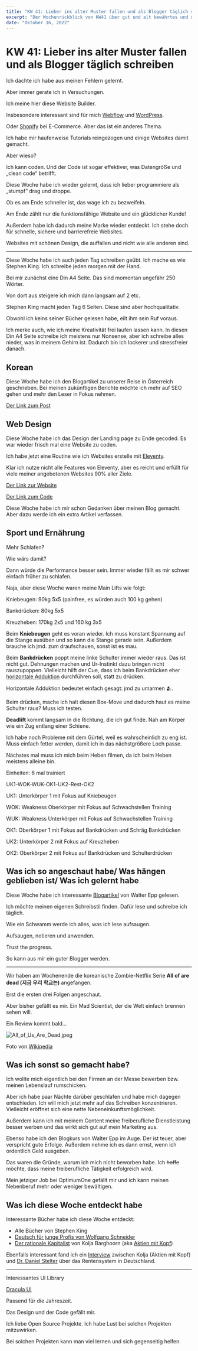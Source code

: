 ```yaml
---
title: "KW 41: Lieber ins alter Muster fallen und als Blogger täglich schreiben"
excerpt: "Der Wochenrückblick von KW41 über gut und alt bewährtes und das tägliche Schreiben"
date: "Oktober 16, 2022"
---
```


# KW 41: Lieber ins alter Muster fallen und als Blogger täglich schreiben

Ich dachte ich habe aus meinen Fehlern gelernt.

Aber immer gerate ich in Versuchungen. 

Ich meine hier diese Website Builder.

Insbesondere interessant sind für mich [Webflow](https://webflow.com/) und [WordPress](https://wordpress.com/de/). 

Oder [Shopify](https://www.shopify.com/de) bei E-Commerce. Aber das ist ein anderes Thema. 

Ich habe mir haufenweise Tutorials reingezogen und einige Websites damit gemacht. 

Aber wieso?

Ich kann coden. Und der Code ist sogar effektiver, was Datengröẞe und „clean code“ betrifft. 

Diese Woche habe ich wieder gelernt, dass ich lieber programmiere als „stumpf“ drag und droppe. 

Ob es am Ende schneller ist, das wage ich zu bezweifeln. 

Am Ende zählt nur die funktionsfähige Website und ein glücklicher Kunde!

Außerdem habe ich dadurch meine Marke wieder entdeckt. Ich stehe doch für schnelle, sichere und barrierefreie Websites.

Websites mit schönen Design, die auffallen und nicht wie alle anderen sind.

---

Diese Woche habe ich auch jeden Tag schreiben geübt. Ich mache es wie Stephen King. Ich schreibe jeden morgen mit der Hand.

Bei mir zunächst eine Din A4 Seite. Das sind momentan ungefähr 250 Wörter.

Von dort aus steigere ich mich dann langsam auf 2 etc.

Stephen King macht jeden Tag 6 Seiten. Diese sind aber hochqualitativ. 

Obwohl ich keins seiner Bücher gelesen habe, eilt ihm sein Ruf voraus.

Ich merke auch, wie ich meine Kreativität frei laufen lassen kann. In diesen Din A4 Seite schreibe ich meistens nur Nonsense, aber ich schreibe alles nieder, was in meinem Gehirn ist. Dadurch bin ich lockerer und stressfreier danach. 

## Korean

Diese Woche habe ich den Blogartikel zu unserer Reise in Österreich geschrieben. Bei meinen zukünftigen Berichte möchte ich mehr auf SEO gehen und mehr den Leser in Fokus nehmen.

[Der Link zum Post](https://blog.naver.com/minhkhangtran/222901854202)

## Web Design

Diese Woche habe ich das Design der Landing page zu Ende gecoded. Es war wieder frisch mal eine Website zu coden. 

Ich habe jetzt eine Routine wie ich Websites erstelle mit [Eleventy](https://www.11ty.dev/). 

Klar ich nutze nicht alle Features von Eleventy, aber es reicht und erfüllt für viele meiner angebotenen Websites 90% aller Ziele.

[Der Link zur Website](https://undong.netlify.app/)

[Der Link zum Code](https://github.com/MinhKhangTran/11ty_undong_landing_page)

Diese Woche habe ich mir schon Gedanken über meinen Blog gemacht. Aber dazu werde ich ein extra Artikel verfassen.

## Sport und Ernährung

Mehr Schlafen?

Wie wärs damit?

Dann würde die Performance besser sein. Immer wieder fällt es mir schwer einfach früher zu schlafen. 

Naja, aber diese Woche waren meine Main Lifts wie folgt:

Kniebeugen: 90kg 5x5 (painfree, es würden auch 100 kg gehen)

Bankdrücken: 80kg 5x5

Kreuzheben: 170kg  2x5 und 160 kg 3x5 

Beim **Kniebeugen** geht es voran wieder. Ich muss konstant Spannung auf die Stange ausüben und so kann die Stange gerade sein. Außerdem brauche ich jmd. zum draufschauen, sonst ist es mau.

Beim **Bankdrücken** poppt meine linke Schulter immer wieder raus. Das ist nicht gut. Dehnungen machen und Ur-Instinkt dazu bringen nicht rauszupoppen. Vielleicht hilft der Cue, dass ich beim Bankdrücken eher [horizontale Adduktion](https://youtu.be/Swc-uFRkxjg?t=367) durchführen soll, statt zu drücken. 

Horizontale Adduktion bedeutet einfach gesagt: jmd zu umarmen 🫂.

Beim drücken, mache ich halt diesen Box-Move und dadurch haut es meine Schulter raus? Muss ich testen.

**Deadlift** kommt langsam in die Richtung, die ich gut finde. Nah am Körper wie ein Zug entlang einer Schiene.

Ich habe noch Probleme mit dem Gürtel, weil es wahrscheinlich zu eng ist. 
Muss einfach fetter werden, damit ich in das nächstgrößere Loch passe.

Nächstes mal muss ich mich beim Heben filmen, da ich beim Heben meistens alleine bin.

Einheiten: 6 mal trainiert

UK1-WOK-WUK-OK1-UK2-Rest-OK2

UK1: Unterkörper 1 mit Fokus auf Kniebeugen

WOK: Weakness Oberkörper mit Fokus auf Schwachstellen Training

WUK: Weakness Unterkörper mit Fokus auf Schwachstellen Training

OK1: Oberkörper 1 mit Fokus auf Bankdrücken und Schräg Bankdrücken

UK2: Unterkörper 2 mit Fokus auf Kreuzheben

OK2: Oberkörper 2 mit Fokus auf Bankdrücken und Schulterdrücken

## Was ich so angeschaut habe/ Was hängen geblieben ist/ Was ich gelernt habe

Diese Woche habe ich interessante [Blogartikel](https://www.schreibsuchti.de/best-of/) von Walter Epp gelesen.

Ich möchte meinen eigenen Schreibstil finden. Dafür lese und schreibe ich täglich.

Wie ein Schwamm werde ich alles, was ich lese aufsaugen.

Aufsaugen, notieren und anwenden.

Trust the progress.

So kann aus mir ein guter Blogger werden.

---

Wir haben am Wochenende die koreanische Zombie-Netflix Serie **All of are dead (지금 우리 학교는)** angefangen.

Erst die ersten drei Folgen angeschaut.

Aber bisher gefällt es mir. Ein Mad Scientist, der die Welt einfach brennen sehen will.

Ein Review kommt bald… 

![All_of_Us_Are_Dead.jpeg](/images/posts/kw41/all-of-us-are-dead.jpeg)

Foto von <a target="_blank" rel="noopener noreferrer" href="https://en.wikipedia.org/wiki/All_of_Us_Are_Dead">Wikipedia</a>

## Was ich sonst so gemacht habe?

Ich wollte mich eigentlich bei den Firmen an der Messe bewerben bzw. meinen Lebenslauf rumschicken.

Aber ich habe paar Nächte darüber geschlafen und habe mich dagegen entschieden. Ich will mich jetzt mehr auf das Schreiben konzentrieren. Vielleicht eröffnet sich eine nette Nebeneinkunftsmöglichkeit.

Außerdem kann ich mit meinem Content meine freiberufliche Dienstleistung besser werben und das wirkt sich gut auf mein Marketing aus.

Ebenso habe ich den Blogkurs von Walter Epp im Auge. Der ist teuer, aber verspricht gute Erfolge. Außerdem nehme ich es dann ernst, wenn ich ordentlich Geld ausgeben.

Das waren die Gründe, warum ich mich nicht beworben habe. Ich ~~hoffe~~ möchte, dass meine freiberufliche Tätigkeit erfolgreich wird.

Mein jetziger Job bei OptimumOne gefällt mir und ich kann meinen Nebenberuf mehr oder weniger bewältigen. 

## Was ich diese Woche entdeckt habe

Interessante Bücher habe ich diese Woche entdeckt:

- Alle Bücher von Stephen King
- [Deutsch für junge Profis von Wolfgang Schneider](https://www.amazon.de/Deutsch-f%C3%BCr-junge-Profis-lebendig/dp/3499626292/ref=sr_1_1?keywords=deutsch+f%C3%BCr+junge+profis&qid=1665979598&qu=eyJxc2MiOiIxLjM5IiwicXNhIjoiMC43NiIsInFzcCI6IjAuODIifQ%3D%3D&s=books&sprefix=deutsch+f%C3%BCr+j%2Cstripbooks%2C138&sr=1-1)
- [Der rationale Kapitalist](https://www.amazon.de/rationale-Kapitalist-Arbeit-Aktien-Ausbildung-Reichtum-Freiheit/dp/1981127917/ref=rvi_sccl_4/258-4023247-3773452?pd_rd_w=6qnwP&content-id=amzn1.sym.22019d9a-e205-410a-b337-2be913e3a486&pf_rd_p=22019d9a-e205-410a-b337-2be913e3a486&pf_rd_r=G8JFPGNWMYYTMHHTBE2F&pd_rd_wg=rpQah&pd_rd_r=fac4cb5d-1fe0-4471-98c4-826971753c88&pd_rd_i=1981127917&psc=1) von Kolja Barghoorn (aka [Aktien mit Kopf](https://www.youtube.com/user/AktienMitKopf))

Ebenfalls interessant fand ich ein [Interview](https://www.youtube.com/watch?v=RIXbdOcE5Pw) zwischen Kolja (Aktien mit Kopf) und [Dr. Daniel Stelter](https://think-beyondtheobvious.com/) über das Rentensystem in Deutschland.

---

Interessantes UI Library

[Dracula UI](https://ui.draculatheme.com/)

Passend für die Jahreszeit.

Das Design und der Code gefällt mir. 

Ich liebe Open Source Projekte. Ich habe Lust bei solchen Projekten mitzuwirken.

Bei solchen Projekten kann man viel lernen und sich gegenseitig helfen.
